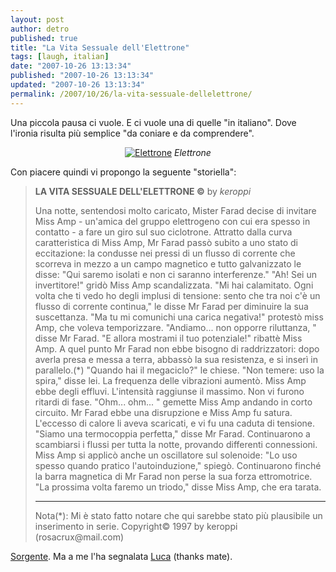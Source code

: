 ```yaml
---
layout: post
author: detro
published: true
title: "La Vita Sessuale dell'Elettrone"
tags: [laugh, italian]
date: "2007-10-26 13:13:34"
published: "2007-10-26 13:13:34"
updated: "2007-10-26 13:13:34"
permalink: /2007/10/26/la-vita-sessuale-dellelettrone/
---
```


Una piccola pausa ci vuole. E ci vuole una di quelle "in italiano". Dove l'ironia risulta più semplice "da coniare e da comprendere".

<div align="center">
<a href="http://it.wikipedia.org/wiki/Elettrone"><img src="http://upload.wikimedia.org/wikipedia/commons/c/cf/HAtomOrbitals.png" alt="Elettrone" /></a>
<em>Elettrone</em>
</div>

Con piacere quindi vi propongo la seguente "storiella":
<blockquote><strong>LA VITA SESSUALE DELL'ELETTRONE ©</strong>
by <em>keroppi</em>

Una notte, sentendosi molto caricato, Mister Farad decise di invitare Miss Amp - un'amica del gruppo elettrogeno con cui era spesso in contatto - a fare un giro sul suo ciclotrone.
Attratto dalla curva caratteristica di Miss Amp, Mr Farad passò subito a uno stato di eccitazione: la condusse nei pressi di un flusso di corrente che scorreva in mezzo a un campo magnetico e tutto galvanizzato le disse: "Qui saremo isolati e non ci saranno interferenze."
"Ah! Sei un invertitore!" gridò Miss Amp scandalizzata.
"Mi hai calamitato. Ogni volta che ti vedo ho degli implusi di tensione: sento che tra noi c'è un flusso di corrente continua," le disse Mr Farad per diminuire la sua suscettanza.
"Ma tu mi comunichi una carica negativa!" protestò miss Amp, che voleva temporizzare.
"Andiamo... non opporre riluttanza, " disse Mr Farad.
"E allora mostrami il tuo potenziale!" ribattè Miss Amp.
A quel punto Mr Farad non ebbe bisogno di raddrizzatori: dopo averla presa e messa a terra, abbassò la sua resistenza, e si inserì in parallelo.(*)
"Quando hai il megaciclo?" le chiese.
"Non temere: uso la spira," disse lei.
La frequenza delle vibrazioni aumentò. Miss Amp ebbe degli effluvi. L'intensità raggiunse il massimo. Non vi furono ritardi di fase.
"Ohm... ohm... " gemette Miss Amp andando in corto circuito.
Mr Farad ebbe una disrupzione e Miss Amp fu satura. L'eccesso di calore li aveva scaricati, e vi fu una caduta di tensione.
"Siamo una termocoppia perfetta," disse Mr Farad.
Continuarono a scambiarsi i flussi per tutta la notte, provando differenti connessioni.
Miss Amp si applicò anche un oscillatore sul solenoide: "Lo uso spesso quando pratico l'autoinduzione," spiegò.
Continuarono finché la barra magnetica di Mr Farad non perse la sua forza ettromotrice.
"La prossima volta faremo un triodo," disse Miss Amp, che era tarata.

<hr />
Nota(*): Mi è stato fatto notare che qui sarebbe stato più plausibile un inserimento in serie.
Copyright© 1997 by keroppi (rosacrux@mail.com)
</blockquote>

<a href="http://www.geocities.com/rosacrux/elettrone.html">Sorgente</a>. Ma a me l'ha segnalata <a href="http://lucabox.blogspot.com/">Luca</a> (thanks mate).


